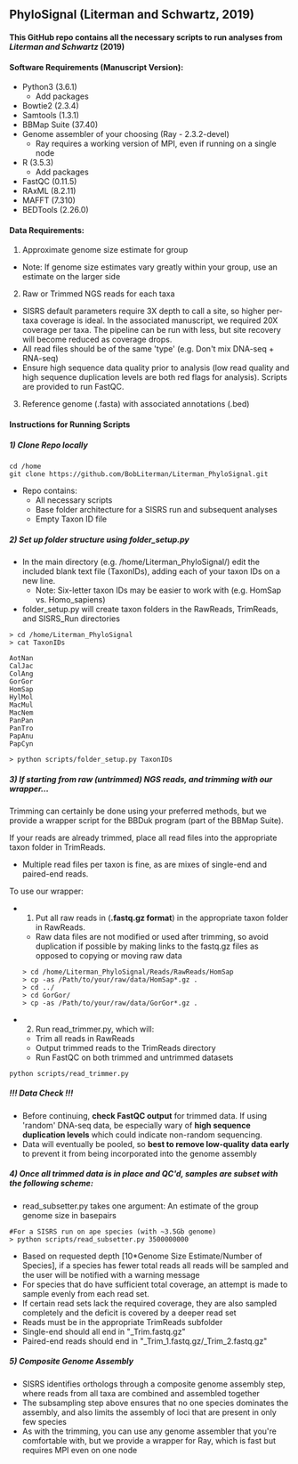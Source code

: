 ## **PhyloSignal (Literman and Schwartz, 2019)**  
#### This GitHub repo contains all the necessary scripts to run analyses from *Literman and Schwartz* (2019)

#### **Software Requirements** (Manuscript Version):
* Python3 (3.6.1)
  * Add packages  
* Bowtie2 (2.3.4)  
* Samtools (1.3.1)  
* BBMap Suite (37.40)  
* Genome assembler of your choosing (Ray - 2.3.2-devel)  
  *  Ray requires a working version of MPI, even if running on a single node
* R (3.5.3)  
  * Add packages  
* FastQC (0.11.5)
* RAxML (8.2.11)
* MAFFT (7.310)
* BEDTools (2.26.0)

#### **Data Requirements:**
1) Approximate genome size estimate for group  
* Note: If genome size estimates vary greatly within your group, use an estimate on the larger side    

2) Raw or Trimmed NGS reads for each taxa  
* SISRS default parameters require 3X depth to call a site, so higher per-taxa coverage is ideal. In the associated manuscript, we required 20X coverage per taxa. The pipeline can be run with less, but site recovery will become  reduced as coverage drops.
* All read files should be of the same 'type' (e.g. Don't mix DNA-seq + RNA-seq)
* Ensure high sequence data quality prior to analysis (low read quality and high sequence duplication levels are both red flags for analysis). Scripts are provided to run FastQC.


3) Reference genome (.fasta) with associated annotations (.bed)

#### **Instructions for Running Scripts**

##### 1) Clone Repo locally
```
cd /home
git clone https://github.com/BobLiterman/Literman_PhyloSignal.git
```
* Repo contains:  
  * All necessary scripts
  * Base folder architecture for a SISRS run and subsequent analyses
  * Empty Taxon ID file

##### 2) Set up folder structure using folder_setup.py
* In the main directory (e.g. /home/Literman_PhyloSignal/) edit the included blank text file (TaxonIDs), adding each of your taxon IDs on a new line.  
  * Note: Six-letter taxon IDs may be easier to work with (e.g. HomSap vs. Homo_sapiens)
* folder_setup.py will create taxon folders in the RawReads, TrimReads, and SISRS_Run directories

```
> cd /home/Literman_PhyloSignal
> cat TaxonIDs

AotNan
CalJac
ColAng
GorGor
HomSap
HylMol
MacMul
MacNem
PanPan
PanTro
PapAnu
PapCyn

> python scripts/folder_setup.py TaxonIDs
```

##### 3) If starting from raw (untrimmed) NGS reads, and trimming with our wrapper...  
Trimming can certainly be done using your preferred methods, but we provide a wrapper script for the BBDuk program (part of the BBMap Suite).  

If your reads are already trimmed, place all read files into the appropriate taxon folder in TrimReads.  

  * Multiple read files per taxon is fine, as are mixes of single-end and paired-end reads.

To use our wrapper:

* 1) Put all raw reads in (**.fastq.gz format**) in the appropriate taxon folder in RawReads.  
  * Raw data files are not modified or used after trimming, so avoid duplication if possible by making links to the fastq.gz files as opposed to copying or moving raw data  
  ```
  > cd /home/Literman_PhyloSignal/Reads/RawReads/HomSap
  > cp -as /Path/to/your/raw/data/HomSap*.gz .
  > cd ../
  > cd GorGor/
  > cp -as /Path/to/your/raw/data/GorGor*.gz .
  ```
* 2) Run read_trimmer.py, which will:  
  * Trim all reads in RawReads
  * Output trimmed reads to the TrimReads directory  
  * Run FastQC on both trimmed and untrimmed datasets
```
python scripts/read_trimmer.py
```  

##### !!! Data Check !!!
* Before continuing, **check FastQC output** for trimmed data. If using 'random' DNA-seq data, be especially wary of **high sequence duplication levels** which could indicate non-random sequencing.
* Data will eventually be pooled, so **best to remove low-quality data early** to prevent it from being incorporated into the genome assembly

##### 4) Once all trimmed data is in place and QC'd, samples are subset with the following scheme:  
* read_subsetter.py takes one argument: An estimate of the group genome size in basepairs
```
#For a SISRS run on ape species (with ~3.5Gb genome)
> python scripts/read_subsetter.py 3500000000
```
* Based on requested depth [10*Genome Size Estimate/Number of Species], if a species has fewer total reads all reads will be sampled and the user will be notified with a warning message  
* For species that do have sufficient total coverage, an attempt is made to sample evenly from each read set.
* If certain read sets lack the required coverage, they are also sampled completely and the deficit is covered by a deeper read set
* Reads must be in the appropriate TrimReads subfolder
* Single-end should all end in "_Trim.fastq.gz"
* Paired-end reads should end in "_Trim_1.fastq.gz/_Trim_2.fastq.gz"  

##### 5) Composite Genome Assembly  
* SISRS identifies orthologs through a composite genome assembly step, where reads from all taxa are combined and assembled together
* The subsampling step above ensures that no one species dominates the assembly, and also limits the assembly of loci that are present in only few species
* As with the trimming, you can use any genome assembler that you're comfortable with, but we provide  a wrapper for Ray, which is fast but requires MPI even on one node
